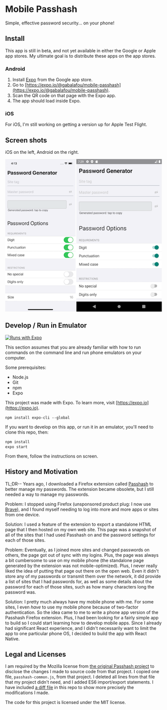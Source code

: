 # Mobile Passhash

Simple, effective password security... on your phone!


## Install

This app is still in beta, and not yet available in either the Google or Apple app stores.
My ultimate goal is to distribute these apps on the app stores.

### Android

1. Install [Expo](https://play.google.com/store/apps/details?id=host.exp.exponent&referrer=www) from the Google app store.
2. Go to [https://expo.io/@gabalafou/mobile-passhash](https://expo.io/@gabalafou/mobile-passhash).
3. Scan the QR code on that page with the Expo app.
4. The app should load inside Expo.

### iOS

For iOS, I'm still working on getting a version up for Apple Test Flight.


## Screen shots

iOS on the left, Android on the right.

![iOS and Android simulator screen shots, side by side](/ios-android-side-by-side.png?raw=true)


## Develop / Run in Emulator

[![Runs with Expo](https://img.shields.io/badge/Runs%20with%20Expo-4630EB.svg?style=flat-square&logo=EXPO&labelColor=f3f3f3&logoColor=000)](https://expo.io/)

This section assumes that you are already familiar with how to run commands on the command line and run phone emulators on your computer.

Some prerequisites:
- Node.js
- Git
- npm
- Expo

This project was made with Expo. To learn more, visit [https://expo.io](https://expo.io).

    npm install expo-cli --global

If you want to develop on this app, or run it in an emulator, you'll need to clone this repo, then:

    npm install
    expo start

From there, follow the instructions on screen.


## History and Motivation

TL;DR-- Years ago, I downloaded a Firefox extension called [Passhash](https://github.com/wijjo/PassHash) to better manage my passwords. The extension became obsolete, but I still needed a way to manage my passwords.

Problem: I stopped using Firefox (unsponsored product plug: I now use [Brave](https://brave.com/)), and I found myself needing to log into more and more apps or sites from one device.

Solution: I used a feature of the extension to export a standalone HTML page that I then hosted on my own web site. This page was a snapshot of all of the sites that I had used Passhash on and the password settings for each of those sites.

Problem: Eventually, as I joined more sites and changed passwords on others, the page got out of sync with my logins. Plus, the page was always a bit cumbersome to use on my mobile phone (the standalone page generated by the extension was not mobile-optimized). Plus, I never really liked the idea of putting that page out there on the open web. Even it didn't store any of my passwords or transmit them over the network, it did provide a list of sites that I had passwords for, as well as some details about the password for each of those sites, such as how many characters long the password was.

Solution: I pretty much always have my mobile phone with me. For some sites, I even *have* to use my mobile phone because of two-factor authentication. So the idea came to me to write a phone app version of the Passhash Firefox extension. Plus, I had been looking for a fairly simple app to build so I could start learning how to develop mobile apps. Since I already had significant React experience, and I didn't necessarily want to limit the app to one particular phone OS, I decided to build the app with React Native.


## Legal and Licenses

I am required by the Mozilla license from [the original Passhash project](https://github.com/wijjo/PassHash) to disclose the changes I made to source code from that project. I copied one file, `passhash-common.js`, from that project. I deleted all lines from that file that my project didn't need, and I added ES6 import/export statements. I have included [a diff file](passhash-diff.patch) in this repo to show more precisely the modifications I made.

The code for this project is licensed under the MIT license.
